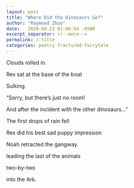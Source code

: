 ```yaml
---
layout: post
title: "Where Did the Dinosaurs Go?"
author: "Raymond Zhuo"
date:   2020-08-23 01:06:54 -0500
excerpt_separator: <!--more-->
permalink: /:title
categories: poetry fractured-fairytale
---
```


Clouds rolled in.

Rex sat at the base of the boat

Sulking.<!--more-->


“Sorry, but there’s just no room!

And after the incident with the other dinosaurs..."


The first drops of rain fell

Rex did his best sad puppy impression

Noah retracted the gangway.

leading the last of the animals 

two-by-two 

into the Ark.
